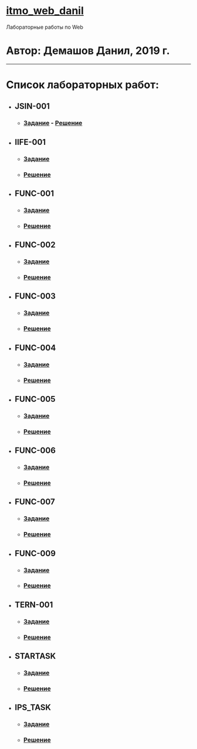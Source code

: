 # [itmo_web_danil](https://github.com/theBang/itmo_web_danil/)
Лабораторные работы по Web
# Автор: Демашов Данил, 2019 г.
---
# Список лабораторных работ:
* ## JSIN-001
  * ### [Задание](https://kodaktor.ru/jsin_001) - [Решение](https://kodaktor.ru/jsin_5b935)
* ## IIFE-001
  * ### [Задание](https://kodaktor.ru/g/iife)
  * ### [Решение](https://kodaktor.ru/f38da42)
* ## FUNC-001
  * ### [Задание](https://kodaktor.ru/func_001)
  * ### [Решение](func-001)
* ## FUNC-002
  * ### [Задание](https://kodaktor.ru/func_002)
  * ### [Решение](https://kodaktor.ru/func_a8ec8)
* ## FUNC-003
  * ### [Задание](https://kodaktor.ru/func_003)
  * ### [Решение](https://kodaktor.ru/func_051b7)
* ## FUNC-004
  * ### [Задание](https://kodaktor.ru/func_004)
  * ### [Решение](https://kodaktor.ru/func_45426)
* ## FUNC-005
  * ### [Задание](https://kodaktor.ru/func_005)
  * ### [Решение](https://kodaktor.ru/func_b1a95)
* ## FUNC-006
  * ### [Задание](https://kodaktor.ru/func_006)
  * ### [Решение](https://kodaktor.ru/func_20264)
* ## FUNC-007
  * ### [Задание](https://kodaktor.ru/func_007)
  * ### [Решение](https://kodaktor.ru/func_4f8aa)
* ## FUNC-009
  * ### [Задание](https://kodaktor.ru/func_009)
  * ### [Решение](https://kodaktor.ru/func_49238)
* ## TERN-001
  * ### [Задание](https://kodaktor.ru/tern_001)
  * ### [Решение](https://kodaktor.ru/tern_de76f)
* ## STARTASK
  * ### [Задание](https://kodaktor.ru/startask)
  * ### [Решение](https://kodaktor.ru/startask_83c10)
* ## IPS_TASK
  * ### [Задание](https://kodaktor.ru/g/ips_task)
  * ### [Решение](ips_task)

